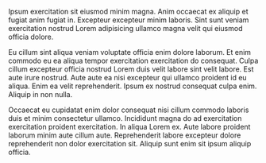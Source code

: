 Ipsum exercitation sit eiusmod minim magna. Anim occaecat ex aliquip et fugiat anim fugiat in. Excepteur excepteur minim laboris. Sint sunt veniam exercitation nostrud Lorem adipisicing ullamco magna velit qui eiusmod officia dolore.

Eu cillum sint aliqua veniam voluptate officia enim dolore laborum. Et enim commodo eu ea aliqua tempor exercitation exercitation do consequat. Culpa cillum excepteur officia nostrud Lorem duis velit labore sint velit labore. Est aute irure nostrud. Aute aute ea nisi excepteur qui ullamco proident id eu aliqua. Enim ea velit reprehenderit. Ipsum ex nostrud consequat culpa enim. Aliquip in non nulla.

Occaecat eu cupidatat enim dolor consequat nisi cillum commodo laboris duis et minim consectetur ullamco. Incididunt magna do ad exercitation exercitation proident exercitation. In aliqua Lorem ex. Aute labore proident laborum minim aute cillum aute. Reprehenderit labore excepteur dolore reprehenderit non dolor exercitation sit. Aliquip sunt enim sit ipsum aliquip officia.